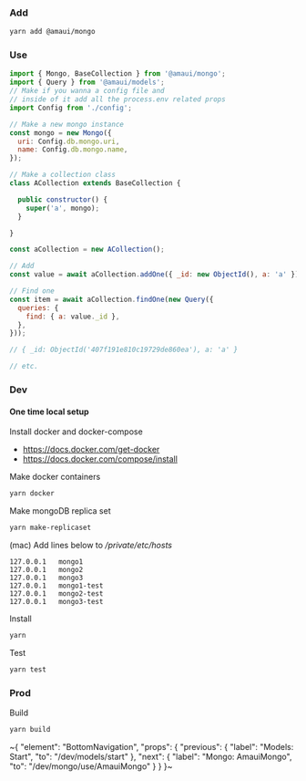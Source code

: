 
### Add

```sh
yarn add @amaui/mongo
```

### Use

```javascript
import { Mongo, BaseCollection } from '@amaui/mongo';
import { Query } from '@amaui/models';
// Make if you wanna a config file and
// inside of it add all the process.env related props
import Config from './config';

// Make a new mongo instance
const mongo = new Mongo({
  uri: Config.db.mongo.uri,
  name: Config.db.mongo.name,
});

// Make a collection class
class ACollection extends BaseCollection {

  public constructor() {
    super('a', mongo);
  }

}

const aCollection = new ACollection();

// Add
const value = await aCollection.addOne({ _id: new ObjectId(), a: 'a' });

// Find one
const item = await aCollection.findOne(new Query({
  queries: {
    find: { a: value._id },
  },
}));

// { _id: ObjectId('407f191e810c19729de860ea'), a: 'a' }

// etc.
```

### Dev

#### One time local setup

Install docker and docker-compose
- https://docs.docker.com/get-docker
- https://docs.docker.com/compose/install

Make docker containers

```sh
yarn docker
```

Make mongoDB replica set

```sh
yarn make-replicaset
```

(mac) Add lines below to */private/etc/hosts*

```
127.0.0.1   mongo1
127.0.0.1   mongo2
127.0.0.1   mongo3
127.0.0.1   mongo1-test
127.0.0.1   mongo2-test
127.0.0.1   mongo3-test
```

Install

```sh
yarn
```

Test

```sh
yarn test
```

### Prod

Build

```sh
yarn build
```

~{
  "element": "BottomNavigation",
  "props": {
    "previous": {
      "label": "Models: Start",
      "to": "/dev/models/start"
    },
    "next": {
      "label": "Mongo: AmauiMongo",
      "to": "/dev/mongo/use/AmauiMongo"
    }
  }
}~
